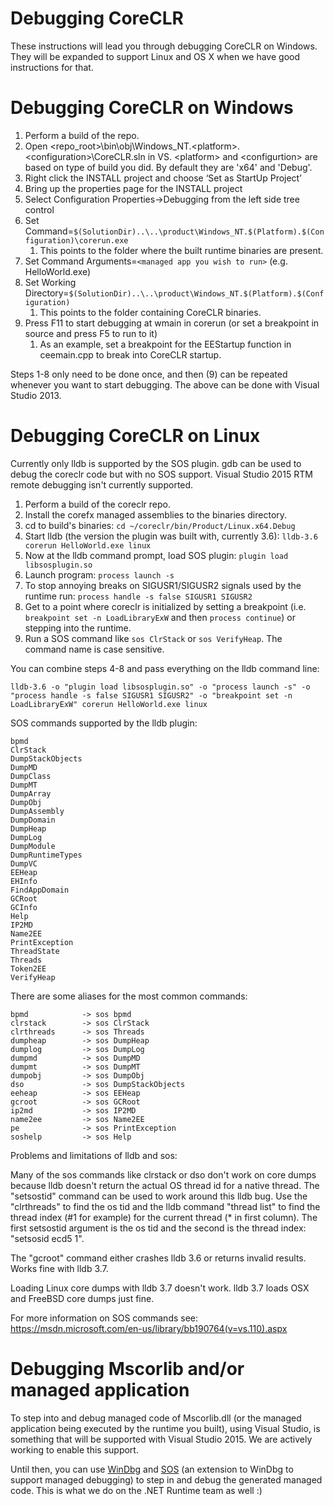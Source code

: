 Debugging CoreCLR
=================

These instructions will lead you through debugging CoreCLR on Windows. They will be expanded to support Linux and OS X when we have good instructions for that.

Debugging CoreCLR on Windows
============================

1. Perform a build of the repo.
2. Open \<repo_root\>\bin\obj\Windows_NT.\<platform\>.\<configuration\>\CoreCLR.sln in VS. \<platform\> and \<configurtion\> are based
    on type of build you did. By default they are 'x64' and 'Debug'.
3. Right click the INSTALL project and choose ‘Set as StartUp Project’
4. Bring up the properties page for the INSTALL project
5. Select Configuration Properties->Debugging from the left side tree control
6. Set Command=`$(SolutionDir)..\..\product\Windows_NT.$(Platform).$(Configuration)\corerun.exe`
	1. This points to the folder where the built runtime binaries are present.
7. Set Command Arguments=`<managed app you wish to run>` (e.g. HelloWorld.exe)
8. Set Working Directory=`$(SolutionDir)..\..\product\Windows_NT.$(Platform).$(Configuration)`
	1. This points to the folder containing CoreCLR binaries.
9. Press F11 to start debugging at wmain in corerun (or set a breakpoint in source and press F5 to run to it)
	1. As an example, set a breakpoint for the EEStartup function in ceemain.cpp to break into CoreCLR startup.

Steps 1-8 only need to be done once, and then (9) can be repeated whenever you want to start debugging. The above can be done with Visual Studio 2013.

Debugging CoreCLR on Linux
==========================

Currently only lldb is supported by the SOS plugin. gdb can be used to debug the coreclr code but with no SOS support. Visual Studio 2015 RTM remote debugging isn't currently supported.

1. Perform a build of the coreclr repo.
2. Install the corefx managed assemblies to the binaries directory.
3. cd to build's binaries: `cd ~/coreclr/bin/Product/Linux.x64.Debug`
4. Start lldb (the version the plugin was built with, currently 3.6): `lldb-3.6 corerun HelloWorld.exe linux`
5. Now at the lldb command prompt, load SOS plugin: `plugin load libsosplugin.so`
6. Launch program: `process launch -s`
7. To stop annoying breaks on SIGUSR1/SIGUSR2 signals used by the runtime run: `process handle -s false SIGUSR1 SIGUSR2`
8. Get to a point where coreclr is initialized by setting a breakpoint (i.e. `breakpoint set -n LoadLibraryExW` and then `process continue`) or stepping into the runtime.
9. Run a SOS command like `sos ClrStack` or `sos VerifyHeap`.  The command name is case sensitive.

You can combine steps 4-8 and pass everything on the lldb command line:

`lldb-3.6 -o "plugin load libsosplugin.so" -o "process launch -s" -o "process handle -s false SIGUSR1 SIGUSR2" -o "breakpoint set -n LoadLibraryExW" corerun HelloWorld.exe linux`

SOS commands supported by the lldb plugin:

    bpmd
    ClrStack
    DumpStackObjects
    DumpMD
    DumpClass
    DumpMT
    DumpArray
    DumpObj
    DumpAssembly
    DumpDomain
    DumpHeap
    DumpLog
    DumpModule
    DumpRuntimeTypes
    DumpVC
    EEHeap
    EHInfo
    FindAppDomain
    GCRoot
    GCInfo
    Help
    IP2MD
    Name2EE
    PrintException
    ThreadState
    Threads
    Token2EE
    VerifyHeap

There are some aliases for the most common commands:

    bpmd            -> sos bpmd
    clrstack        -> sos ClrStack
    clrthreads      -> sos Threads
    dumpheap        -> sos DumpHeap
    dumplog         -> sos DumpLog
    dumpmd          -> sos DumpMD
    dumpmt          -> sos DumpMT
    dumpobj         -> sos DumpObj
    dso             -> sos DumpStackObjects
    eeheap          -> sos EEHeap
    gcroot          -> sos GCRoot
    ip2md           -> sos IP2MD
    name2ee         -> sos Name2EE
    pe              -> sos PrintException
    soshelp         -> sos Help

Problems and limitations of lldb and sos:

Many of the sos commands like clrstack or dso don't work on core dumps because lldb doesn't 
return the actual OS thread id for a native thread. The "setsostid" command can be used to work
around this lldb bug. Use the "clrthreads" to find the os tid and the lldb command "thread list"
to find the thread index (#1 for example) for the current thread (* in first column). The first
setsostid argument is the os tid and the second is the thread index: "setsosid ecd5 1".

The "gcroot" command either crashes lldb 3.6 or returns invalid results. Works fine with lldb 3.7.

Loading Linux core dumps with lldb 3.7 doesn't work. lldb 3.7 loads OSX and FreeBSD core dumps 
just fine.

For more information on SOS commands see: https://msdn.microsoft.com/en-us/library/bb190764(v=vs.110).aspx

Debugging Mscorlib and/or managed application
=============================================

To step into and debug managed code of Mscorlib.dll (or the managed application being executed by the runtime you built), using Visual Studio, is something that will be supported with Visual Studio 2015. We are actively working to enable this support. 

Until then, you can use [WinDbg](https://msdn.microsoft.com/en-us/library/windows/hardware/ff551063(v=vs.85).aspx) and [SOS](https://msdn.microsoft.com/en-us/library/bb190764(v=vs.110).aspx) (an extension to WinDbg to support managed debugging) to step in and debug the generated managed code. This is what we do on the .NET Runtime team as well :)
